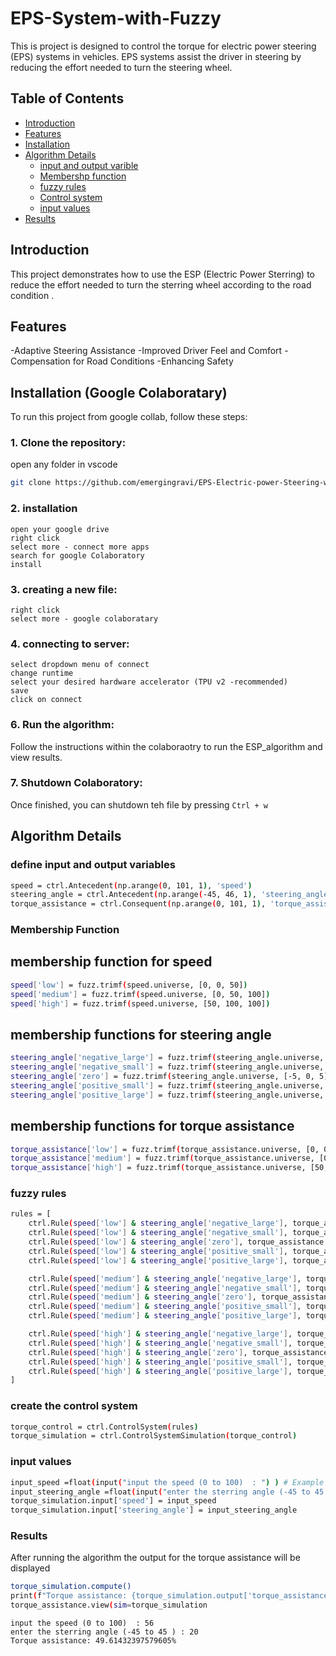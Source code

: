 # EPS-System-with-Fuzzy

This is project is designed to control the torque for electric power steering (EPS) systems in vehicles. EPS systems assist the driver in steering by reducing the effort needed to turn the steering wheel.

## Table of Contents
- [Introduction](#introduction)
- [Features](#features)
- [Installation](#installation)
- [Algorithm Details](#algorithm-details)
  - [input and output varible](#variables)
  - [Membershp function](#membership_function)
  - [fuzzy rules](#Fuzzy_rules)
  - [Control system](Control_system)
  - [input values](input_values)
- [Results](#results)

## Introduction

This project demonstrates how to use the ESP (Electric Power Sterring) to reduce the effort needed to turn the sterring wheel according to the road condition . 

## Features

-Adaptive Steering Assistance
-Improved Driver Feel and Comfort
-Compensation for Road Conditions
-Enhancing Safety

## Installation (Google Colaboratary)

To run this project from google collab, follow these steps:

### 1. Clone the repository:
   open any folder in vscode
   ```bash
   git clone https://github.com/emergingravi/EPS-Electric-power-Steering-with-Fuzzy-implimentation
   ```

### 2. installation

    open your google drive
    right click
    select more - connect more apps
    search for google Colaboratory
    install
    

### 3. creating a new file:
    right click 
    select more - google colaboratary
        
### 4. connecting to server:

    select dropdown menu of connect
    change runtime
    select your desired hardware accelerator (TPU v2 -recommended)
    save
    click on connect

### 6. Run the algorithm:

   Follow the instructions within the colaboraotry to run the ESP_algorithm and view results.

### 7. Shutdown Colaboratory:

   Once finished, you can shutdown teh file by pressing `Ctrl + w` 


## Algorithm Details

### define input and output variables
```bash
speed = ctrl.Antecedent(np.arange(0, 101, 1), 'speed')  
steering_angle = ctrl.Antecedent(np.arange(-45, 46, 1), 'steering_angle')
torque_assistance = ctrl.Consequent(np.arange(0, 101, 1), 'torque_assistance')
```
### Membership Function
 ## membership function for speed
 ```bash
speed['low'] = fuzz.trimf(speed.universe, [0, 0, 50])
speed['medium'] = fuzz.trimf(speed.universe, [0, 50, 100])
speed['high'] = fuzz.trimf(speed.universe, [50, 100, 100])
```
 ## membership functions for steering angle
 ```bash
steering_angle['negative_large'] = fuzz.trimf(steering_angle.universe, [-45, -45, -15])
steering_angle['negative_small'] = fuzz.trimf(steering_angle.universe, [-30, -15, 0])
steering_angle['zero'] = fuzz.trimf(steering_angle.universe, [-5, 0, 5])
steering_angle['positive_small'] = fuzz.trimf(steering_angle.universe, [0, 15, 30])
steering_angle['positive_large'] = fuzz.trimf(steering_angle.universe, [15, 45, 45])
```
 ## membership functions for torque assistance
```bash
torque_assistance['low'] = fuzz.trimf(torque_assistance.universe, [0, 0, 50])
torque_assistance['medium'] = fuzz.trimf(torque_assistance.universe, [0, 50, 100])
torque_assistance['high'] = fuzz.trimf(torque_assistance.universe, [50, 100, 100])
```
### fuzzy rules
```bash
rules = [
    ctrl.Rule(speed['low'] & steering_angle['negative_large'], torque_assistance['high']),
    ctrl.Rule(speed['low'] & steering_angle['negative_small'], torque_assistance['high']),
    ctrl.Rule(speed['low'] & steering_angle['zero'], torque_assistance['medium']),
    ctrl.Rule(speed['low'] & steering_angle['positive_small'], torque_assistance['high']),
    ctrl.Rule(speed['low'] & steering_angle['positive_large'], torque_assistance['high']),

    ctrl.Rule(speed['medium'] & steering_angle['negative_large'], torque_assistance['medium']),
    ctrl.Rule(speed['medium'] & steering_angle['negative_small'], torque_assistance['medium']),
    ctrl.Rule(speed['medium'] & steering_angle['zero'], torque_assistance['low']),
    ctrl.Rule(speed['medium'] & steering_angle['positive_small'], torque_assistance['medium']),
    ctrl.Rule(speed['medium'] & steering_angle['positive_large'], torque_assistance['medium']),

    ctrl.Rule(speed['high'] & steering_angle['negative_large'], torque_assistance['low']),
    ctrl.Rule(speed['high'] & steering_angle['negative_small'], torque_assistance['low']),
    ctrl.Rule(speed['high'] & steering_angle['zero'], torque_assistance['low']),
    ctrl.Rule(speed['high'] & steering_angle['positive_small'], torque_assistance['low']),
    ctrl.Rule(speed['high'] & steering_angle['positive_large'], torque_assistance['low']),
]

```
### create the control system
```bash
torque_control = ctrl.ControlSystem(rules)
torque_simulation = ctrl.ControlSystemSimulation(torque_control)
```
### input values
```bash
input_speed =float(input("input the speed (0 to 100)  : ") ) # Example speed in km/h
input_steering_angle =float(input("enter the sterring angle (-45 to 45 ) : "))
torque_simulation.input['speed'] = input_speed
torque_simulation.input['steering_angle'] = input_steering_angle
```

### Results
  After running the algorithm the output for the torque assistance will be displayed 
  ```bash
torque_simulation.compute()
print(f"Torque assistance: {torque_simulation.output['torque_assistance']}%")
torque_assistance.view(sim=torque_simulation
```
  
```text
input the speed (0 to 100)  : 56
enter the sterring angle (-45 to 45 ) : 20
Torque assistance: 49.61432397579605%
```

